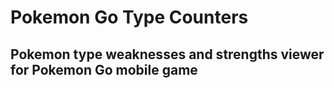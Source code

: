 # Pokemon Go Type Counters

## Pokemon type weaknesses and strengths viewer for Pokemon Go mobile game
